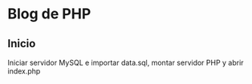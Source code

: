 # Blog de PHP

## Inicio
Iniciar servidor MySQL e importar data.sql, montar servidor PHP y abrir index.php